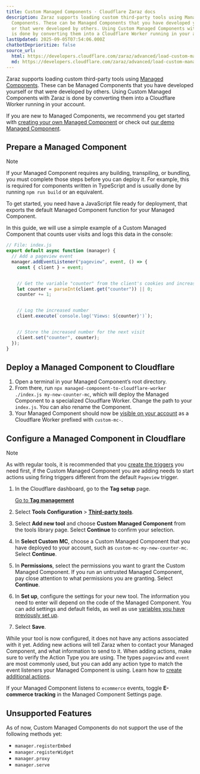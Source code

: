 ```yaml
---
title: Custom Managed Components · Cloudflare Zaraz docs
description: Zaraz supports loading custom third-party tools using Managed
  Components. These can be Managed Components that you have developed yourself
  or that were developed by others. Using Custom Managed Components with Zaraz
  is done by converting them into a Cloudflare Worker running in your account.
lastUpdated: 2025-09-05T07:54:06.000Z
chatbotDeprioritize: false
source_url:
  html: https://developers.cloudflare.com/zaraz/advanced/load-custom-managed-component/
  md: https://developers.cloudflare.com/zaraz/advanced/load-custom-managed-component/index.md
---
```


Zaraz supports loading custom third-party tools using [Managed Components](https://managedcomponents.dev/). These can be Managed Components that you have developed yourself or that were developed by others. Using Custom Managed Components with Zaraz is done by converting them into a Cloudflare Worker running in your account.

If you are new to Managed Components, we recommend you get started with [creating your own Managed Component](https://managedcomponents.dev/getting-started/quickstart) or check out [our demo Managed Component](https://github.com/managed-components/demo).

## Prepare a Managed Component

Note

If your Managed Component requires any building, transpiling, or bundling, you must complete those steps before you can deploy it. For example, this is required for components written in TypeScript and is usually done by running `npm run build` or an equivalent.

To get started, you need have a JavaScript file ready for deployment, that exports the default Managed Component function for your Managed Component.

In this guide, we will use a simple example of a Custom Managed Component that counts user visits and logs this data in the console:

```javascript
// File: index.js
export default async function (manager) {
  // Add a pageview event
  manager.addEventListener("pageview", event, () => {
    const { client } = event;


    // Get the variable "counter" from the client's cookies and increase by 1
    let counter = parseInt(client.get("counter")) || 0;
    counter += 1;


    // Log the increased number
    client.execute(`console.log('Views: ${counter}')`);


    // Store the increased number for the next visit
    client.set("counter", counter);
  });
}
```

## Deploy a Managed Component to Cloudflare

1. Open a terminal in your Managed Component’s root directory.
2. From there, run `npx managed-component-to-cloudflare-worker ./index.js my-new-counter-mc`, which will deploy the Managed Component to a specialized Cloudflare Worker. Change the path to your `index.js`. You can also rename the Component.
3. Your Managed Component should now be [visible on your account](https://dash.cloudflare.com/redirect?account=/workers-and-pages) as a Cloudflare Worker prefixed with `custom-mc-`.

## Configure a Managed Component in Cloudflare

Note

As with regular tools, it is recommended that you [create the triggers](https://developers.cloudflare.com/zaraz/custom-actions/create-trigger/) you need first, if the Custom Managed Component you are adding needs to start actions using firing triggers different from the default `Pageview` trigger.

1. In the Cloudflare dashboard, go to the **Tag setup** page.

   [Go to **Tag management**](https://dash.cloudflare.com/?to=/:account/tag-management)

2. Select **Tools Configuration** > [**Third-party tools**](https://dash.cloudflare.com/?to=/:account/:zone/zaraz/tools-config/tools/catalog).

3. Select **Add new tool** and choose **Custom Managed Component** from the tools library page. Select **Continue** to confirm your selection.

4. In **Select Custom MC**, choose a Custom Managed Component that you have deployed to your account, such as `custom-mc-my-new-counter-mc`. Select **Continue**.

5. In **Permissions**, select the permissions you want to grant the Custom Managed Component. If you run an untrusted Managed Component, pay close attention to what permissions you are granting. Select **Continue**.

6. In **Set up**, configure the settings for your new tool. The information you need to enter will depend on the code of the Managed Component. You can add settings and default fields, as well as use [variables you have previously set up](https://developers.cloudflare.com/zaraz/variables/create-variables/).

7. Select **Save**.

While your tool is now configured, it does not have any actions associated with it yet. Adding new actions will tell Zaraz when to contact your Managed Component, and what information to send to it. When adding actions, make sure to verify the Action Type you are using. The types `pageview` and `event` are most commonly used, but you can add any action type to match the event listeners your Managed Component is using. Learn how to [create additional actions](https://developers.cloudflare.com/zaraz/custom-actions/).

If your Managed Component listens to `ecommerce` events, toggle **E-commerce tracking** in the Managed Component Settings page.

## Unsupported Features

As of now, Custom Managed Components do not support the use of the following methods yet:

* `manager.registerEmbed`
* `manager.registerWidget`
* `manager.proxy`
* `manager.serve`
